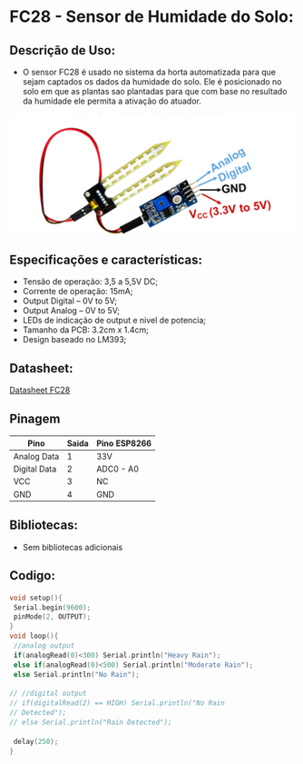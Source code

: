 # FC28 - Sensor de Humidade do Solo:

## Descrição de Uso:
- O sensor FC28 é usado no sistema da horta automatizada para que sejam captados os dados da humidade do solo. Ele é posicionado no solo em que as plantas sao plantadas para que com base no resultado da humidade ele permita a ativação do atuador.
 
<img src="/Sensores/FC28/FC28_PinOut.png"  />

## Especificações e características:
- Tensão de operação: 3,5 a 5,5V DC;
- Corrente de operação: 15mA;
- Output Digital – 0V to 5V;
- Output Analog – 0V to 5V;
- LEDs de indicação de output e nivel de potencia;
- Tamanho da PCB: 3.2cm x 1.4cm;
- Design baseado no LM393;


## Datasheet:

[Datasheet FC28](/Sensores/)


## Pinagem
| Pino | Saida | Pino ESP8266 |
| ------------- | ------------- | ------------- |
| Analog Data  | 1 | 33V  |
| Digital Data | 2 | ADC0 - A0  |
| VCC  | 3 | NC |
| GND  | 4 | GND  |

## Bibliotecas:

- Sem bibliotecas adicionais

## Codigo:

```C++
void setup(){
 Serial.begin(9600);
 pinMode(2, OUTPUT);
}
void loop(){
 //analog output
 if(analogRead(0)<300) Serial.println("Heavy Rain");
 else if(analogRead(0)<500) Serial.println("Moderate Rain");
 else Serial.println("No Rain");

// //digital output
// if(digitalRead(2) == HIGH) Serial.println("No Rain
// Detected");
// else Serial.println("Rain Detected");

 delay(250);
}

```
